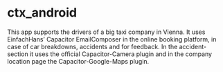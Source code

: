 # ctx_android

This app supports the drivers of a big taxi company in Vienna. It uses EinfachHans’ Capacitor EmailComposer in the online booking platform, in case of car breakdowns, accidents and for feedback. In the accident-section it uses the official Capacitor-Camera plugin and in the company location page the Capacitor-Google-Maps plugin.
